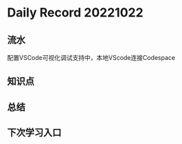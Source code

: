 
Daily Record 20221022
=====================

## 流水

配置VSCode可视化调试支持中，本地VScode连接Codespace

## 知识点



## 总结



## 下次学习入口



